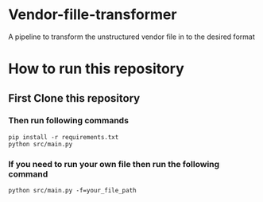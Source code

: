# Vendor-fille-transformer
A pipeline to transform the unstructured vendor file in to the desired format

# How to run this repository

## First Clone this repository

### Then run following commands

```
pip install -r requirements.txt
python src/main.py
```
### If you need to run your own file then run the following command
```
python src/main.py -f=your_file_path
```
